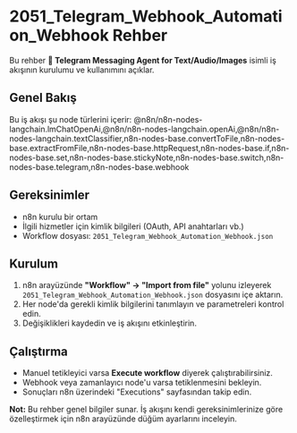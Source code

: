 # 2051_Telegram_Webhook_Automation_Webhook Rehber

Bu rehber **🤖 Telegram Messaging Agent for Text/Audio/Images** isimli iş akışının kurulumu ve kullanımını açıklar.

## Genel Bakış
Bu iş akışı şu node türlerini içerir: @n8n/n8n-nodes-langchain.lmChatOpenAi,@n8n/n8n-nodes-langchain.openAi,@n8n/n8n-nodes-langchain.textClassifier,n8n-nodes-base.convertToFile,n8n-nodes-base.extractFromFile,n8n-nodes-base.httpRequest,n8n-nodes-base.if,n8n-nodes-base.set,n8n-nodes-base.stickyNote,n8n-nodes-base.switch,n8n-nodes-base.telegram,n8n-nodes-base.webhook

## Gereksinimler
- n8n kurulu bir ortam
- İlgili hizmetler için kimlik bilgileri (OAuth, API anahtarları vb.)
- Workflow dosyası: `2051_Telegram_Webhook_Automation_Webhook.json`

## Kurulum
1. n8n arayüzünde **"Workflow" → "Import from file"** yolunu izleyerek `2051_Telegram_Webhook_Automation_Webhook.json` dosyasını içe aktarın.
2. Her node'da gerekli kimlik bilgilerini tanımlayın ve parametreleri kontrol edin.
3. Değişiklikleri kaydedin ve iş akışını etkinleştirin.

## Çalıştırma
- Manuel tetikleyici varsa **Execute workflow** diyerek çalıştırabilirsiniz.
- Webhook veya zamanlayıcı node'u varsa tetiklenmesini bekleyin.
- Sonuçları n8n üzerindeki "Executions" sayfasından takip edin.

**Not:** Bu rehber genel bilgiler sunar. İş akışını kendi gereksinimlerinize göre özelleştirmek için n8n arayüzünde düğüm ayarlarını inceleyin.
